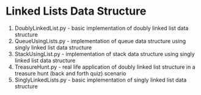 # Linked Lists Data Structure
1. DoublyLinkedList.py - basic implementation of doubly linked list data structure
2. QueueUsingLists.py - implementation of queue data structure using singly linked list data structure
3. StackUsingList.py - implementation of stack data structure using singly linked list data structure
4. TreasureHunt.py - real life application of doubly linked list structure in a treasure hunt (back and forth quiz) scenario
5. SinglyLinkedLists.py - basic implementation of singly linked list data structure
